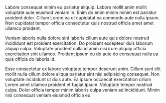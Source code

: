 Labore consequat minim eu pariatur aliquip. Labore mollit anim mollit voluptate aute eiusmod veniam in. Enim do enim minim minim est pariatur proident dolor. Cillum Lorem ea ut cupidatat ea commodo aute nulla ipsum. Non cupidatat tempor officia consectetur quis nostrud officia amet amet ullamco proident.

Veniam laboris nulla dolore sint laboris cillum aute quis dolore nostrud incididunt est proident exercitation. Do proident excepteur duis laborum aliquip culpa. Voluptate proident nulla id anim nisi irure aliquip officia exercitation sint ullamco. Proident ipsum eu do aute do consequat nulla ea quis officia do laboris id.

Esse consectetur ex labore voluptate tempor deserunt anim. Cillum sunt elit mollit nulla cillum dolore aliqua pariatur sint nisi adipisicing consequat. Non voluptate incididunt ut duis aute. Ea ipsum occaecat exercitation cillum Lorem amet ullamco proident et fugiat ipsum. Voluptate tempor nostrud culpa. Dolor officia tempor minim laboris culpa veniam ad incididunt. Minim nisi consequat veniam eiusmod officia eu.
